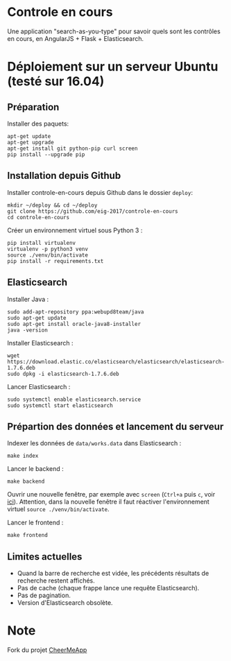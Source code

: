 # Controle en cours
Une application "search-as-you-type" pour savoir quels sont les contrôles en cours, en AngularJS + Flask + Elasticsearch.


# Déploiement sur un serveur Ubuntu (testé sur 16.04)

## Préparation
Installer des paquets:
```
apt-get update
apt-get upgrade
apt-get install git python-pip curl screen
pip install --upgrade pip
```

## Installation depuis Github
Installer controle-en-cours depuis Github dans le dossier `deploy`:
```
mkdir ~/deploy && cd ~/deploy
git clone https://github.com/eig-2017/controle-en-cours
cd controle-en-cours
```

Créer un environnement virtuel sous Python 3 :
```
pip install virtualenv
virtualenv -p python3 venv
source ./venv/bin/activate
pip install -r requirements.txt
```

## Elasticsearch
Installer Java :
```
sudo add-apt-repository ppa:webupd8team/java
sudo apt-get update
sudo apt-get install oracle-java8-installer
java -version
```

Installer Elasticsearch :
```
wget https://download.elastic.co/elasticsearch/elasticsearch/elasticsearch-1.7.6.deb
sudo dpkg -i elasticsearch-1.7.6.deb
```

Lancer Elasticsearch :
```
sudo systemctl enable elasticsearch.service
sudo systemctl start elasticsearch
```

## Prépartion des données et lancement du serveur
Indexer les données de `data/works.data` dans Elasticsearch :
```
make index
```

Lancer le backend :
```
make backend
```

Ouvrir une nouvelle fenêtre, par exemple avec `screen` (`Ctrl+a` puis `c`, voir [ici](https://www.digitalocean.com/community/tutorials/how-to-install-and-use-screen-on-an-ubuntu-cloud-server)). Attention, dans la nouvelle fenêtre il faut réactiver l'environnement virtuel `source ./venv/bin/activate`.

Lancer le frontend :
```
make frontend
```

## Limites actuelles

- Quand la barre de recherche est vidée, les précédents résultats de recherche restent affichés.
- Pas de cache (chaque frappe lance une requête Elasticsearch).
- Pas de pagination.
- Version d'Elasticsearch obsolète.


# Note

Fork du projet [CheerMeApp](https://github.com/bonzanini/CheerMeApp-demo)
